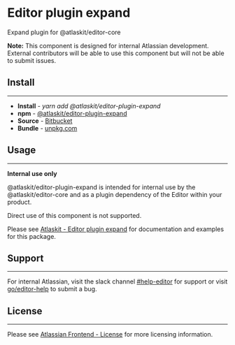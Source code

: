 # Editor plugin expand

Expand plugin for @atlaskit/editor-core

**Note:** This component is designed for internal Atlassian development.
External contributors will be able to use this component but will not be able to submit issues.

## Install
---
- **Install** - *yarn add @atlaskit/editor-plugin-expand*
- **npm** - [@atlaskit/editor-plugin-expand](https://www.npmjs.com/package/@atlaskit/editor-plugin-expand)
- **Source** - [Bitbucket](https://bitbucket.org/atlassian/atlassian-frontend/src/master/packages/editor/editor-plugin-expand)
- **Bundle** - [unpkg.com](https://unpkg.com/@atlaskit/editor-plugin-expand/dist/)

## Usage
---
**Internal use only**

@atlaskit/editor-plugin-expand is intended for internal use by the @atlaskit/editor-core and as a plugin dependency of the Editor within your product.

Direct use of this component is not supported.

Please see [Atlaskit - Editor plugin expand](https://atlaskit.atlassian.com/packages/editor/editor-plugin-expand) for documentation and examples for this package.

## Support
---
For internal Atlassian, visit the slack channel [#help-editor](https://atlassian.slack.com/archives/CFG3PSQ9E) for support or visit [go/editor-help](https://go/editor-help) to submit a bug.
## License
---
Please see [Atlassian Frontend - License](https://developer.atlassian.com/cloud/framework/atlassian-frontend/#license) for more licensing information.

